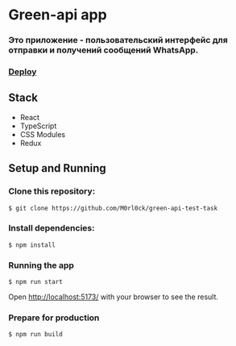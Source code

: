 # Green-api app

### Это приложение - пользовательский интерфейс для отправки и получений сообщений WhatsApp.

### [Deploy](https://heartfelt-treacle-a6299c.netlify.app/)

## Stack

- React
- TypeScript
- CSS Modules
- Redux

## Setup and Running

### Clone this repository:

`$ git clone https://github.com/M0rl0ck/green-api-test-task`

### Install dependencies:

`$ npm install`

### Running the app

```
$ npm run start
```

Open [http://localhost:5173/](http://localhost:5173/) with your browser to see the result.

### Prepare for production

`$ npm run build`
